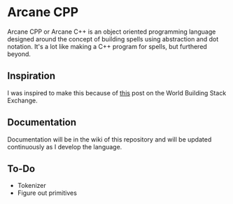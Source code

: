 # Arcane CPP
Arcane CPP or Arcane C++ is an object oriented programming language designed around the concept of building spells using abstraction and dot notation. It's a lot like making a C++ program for spells, but furthered beyond. 

## Inspiration
I was inspired to make this because of [this](https://worldbuilding.stackexchange.com/questions/183368/magic-as-a-programming-language) post on the World Building Stack Exchange.

## Documentation 
Documentation will be in the wiki of this repository and will be updated continuously as I develop the language.

## To-Do
- Tokenizer
- Figure out primitives

